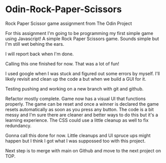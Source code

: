 # Odin-Rock-Paper-Scissors
Rock Paper Scissor game assignment from The Odin Project


For this assignment I'm going to be programming my first simple game using Javascript! A simple Rock Paper Scissors game. Sounds simple but I'm still wet behing the ears. 

I will report back when I'm done.

Calling this one finished for now. That was a lot of fun!

I used google when I was stuck and figured out some errors by myself.
I'll likely revisit and clean up the code a but when we build a GUI for it.

Testing pushing and working on a new branch with git and github.

Refactor mostly complete. Game now has a visual UI that functions properly. The game can be reset and once a winner is declared the game resets automatically as soon as you press any button. The code is a bit messy and I'm sure there are cleaner and better ways to do this but it's a learning experience. The CSS could use a little cleanup as well to fix redundancy. 

Gonna call this done for now. Little cleanups and UI spruce ups might happen but I think I got what I was suppossed too with this project. 

Next step is to merge with main on Github and move to the next project on TOP. 